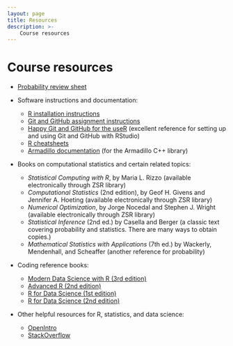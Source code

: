 ```yaml
---
layout: page
title: Resources
description: >-
    Course resources
---
```


# Course resources

* [Probability review sheet](https://sta379-s25.github.io/resources/probability_review.pdf)

* Software instructions and documentation:

    * [R installation instructions](https://sta379-s25.github.io/resources/r_installation/)
    * [Git and GitHub assignment instructions](https://sta379-s25.github.io/resources/github_instructions/)
    * [Happy Git and GitHub for the useR](https://happygitwithr.com/) (excellent reference for setting up and using Git and GitHub with RStudio)
    * [R cheatsheets](https://posit.co/resources/cheatsheets/)
    * [Armadillo documentation](https://arma.sourceforge.net/docs.html) (for the Armadillo C++ library)
    
* Books on computational statistics and certain related topics:

    * *Statistical Computing with R*, by Maria L. Rizzo (available electronically through ZSR library)
    * *Computational Statistics* (2nd edition), by Geof H. Givens and Jennifer A. Hoeting (available electronically through ZSR library)
    * *Numerical Optimization*, by Jorge Nocedal and Stephen J. Wright (available electronically through ZSR library)
    * *Statistical Inference* (2nd ed.) by Casella and Berger (a classic text covering probability and statistics. There are many ways to obtain copies.)
    * *Mathematical Statistics with Applications* (7th ed.) by Wackerly, Mendenhall, and Scheaffer (another reference for probability)

* Coding reference books:

	* [Modern Data Science with R (3rd edition)](https://mdsr-book.github.io/mdsr3e/)
	* [Advanced R (2nd edition)](https://adv-r.hadley.nz/index.html)
	* [R for Data Science (1st edition)](https://r4ds.had.co.nz/)
	* [R for Data Science (2nd edition)](https://r4ds.hadley.nz/)

* Other helpful resources for R, statistics, and data science:

    * [OpenIntro](https://www.openintro.org/book/os/)
    * [StackOverflow](https://stackoverflow.com/) 